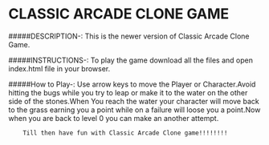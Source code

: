 #				CLASSIC ARCADE CLONE GAME

#####DESCRIPTION-:
This is the newer version of Classic Arcade Clone Game.

#####INSTRUCTIONS-:
To play the game download all the files and open index.html file in your browser.

#####How to Play-:
Use arrow keys to move the Player or Character.Avoid hitting the bugs while you try to leap or make it to the water on the
other side of the stones.When You reach the water your character will move back to the grass earning you a point while on a failure 
will loose you a point.Now when you are back to level 0 you can make an another attempt.

		Till then have fun with Classic Arcade Clone game!!!!!!!!  

